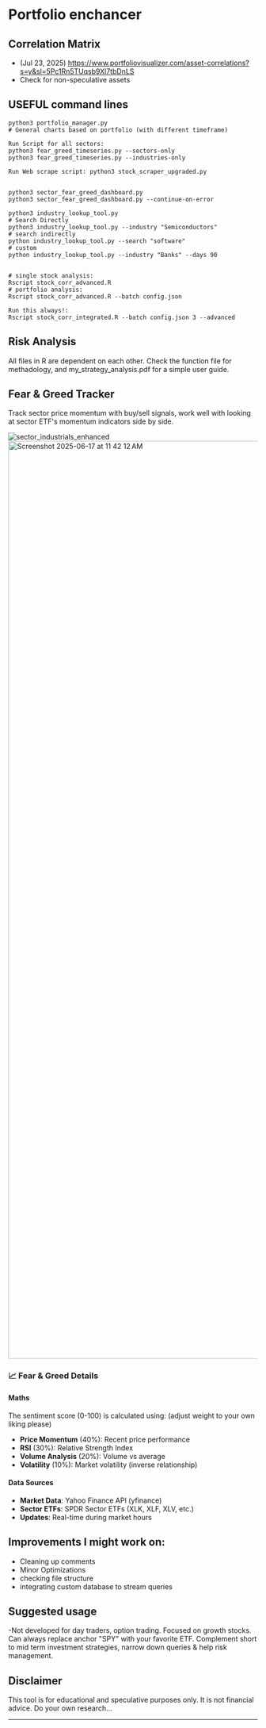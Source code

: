 # Portfolio enchancer
## Correlation Matrix
- (Jul 23, 2025) https://www.portfoliovisualizer.com/asset-correlations?s=y&sl=5Pc1Rn5TUqsb9Xl7tbDnLS
- Check for non-speculative assets
  
## USEFUL command lines
```
python3 portfolio_manager.py
# General charts based on portfolio (with different timeframe)

Run Script for all sectors:
python3 fear_greed_timeseries.py --sectors-only
python3 fear_greed_timeseries.py --industries-only

Run Web scrape script: python3 stock_scraper_upgraded.py


python3 sector_fear_greed_dashboard.py
python3 sector_fear_greed_dashboard.py --continue-on-error

python3 industry_lookup_tool.py
# Search Directly
python3 industry_lookup_tool.py --industry "Semiconductors"
# search indirectly
python industry_lookup_tool.py --search "software"
# custom
python industry_lookup_tool.py --industry "Banks" --days 90


# single stock analysis:
Rscript stock_corr_advanced.R 
# portfolio analysis:
Rscript stock_corr_advanced.R --batch config.json

Run this always!:
Rscript stock_corr_integrated.R --batch config.json 3 --advanced
```
## Risk Analysis
All files in R are dependent on each other. Check the function file for methadology, and my_strategy_analysis.pdf for a simple user guide.

## Fear & Greed Tracker
Track sector price momentum with buy/sell signals, work well with looking at sector ETF's momentum indicators side by side.

![sector_industrials_enhanced](https://github.com/user-attachments/assets/9757b99c-0903-481e-8f17-18b9b647ec77)
<img width="1851" alt="Screenshot 2025-06-17 at 11 42 12 AM" src="https://github.com/user-attachments/assets/c9c90459-302d-4376-9ef5-26c1a8b6be24" />


### 📈 Fear & Greed Details

#### Maths

The sentiment score (0-100) is calculated using: (adjust weight to your own liking please)
- **Price Momentum** (40%): Recent price performance
- **RSI** (30%): Relative Strength Index
- **Volume Analysis** (20%): Volume vs average
- **Volatility** (10%): Market volatility (inverse relationship)

#### Data Sources

- **Market Data**: Yahoo Finance API (yfinance)
- **Sector ETFs**: SPDR Sector ETFs (XLK, XLF, XLV, etc.)
- **Updates**: Real-time during market hours

## Improvements I might work on:
- Cleaning up comments
- Minor Optimizations
- checking file structure
- integrating custom database to stream queries

## Suggested usage
-Not developed for day traders, option trading. Focused on growth stocks. Can always replace anchor "SPY" with your favorite ETF. Complement short to mid term investment strategies, narrow down queries & help risk management. 

## Disclaimer
This tool is for educational and speculative purposes only. It is not financial advice. Do your own research... 

---

